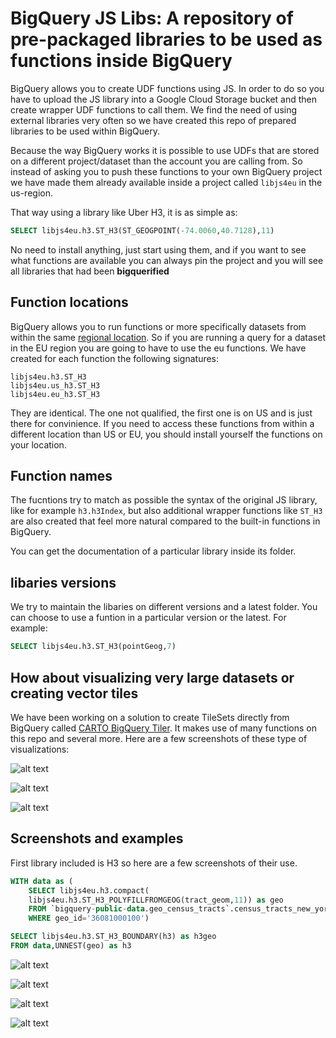 # BigQuery JS Libs: A repository of pre-packaged libraries to be used as functions inside BigQuery

BigQuery allows you to create UDF functions using JS. In order to do so you have to upload the JS library into a Google Cloud Storage bucket and then create wrapper UDF functions to call them. We find the need of using external libraries very often so we have created this repo of prepared libraries to be used within BigQuery.

Because the way BigQuery works it is possible to use UDFs that are stored on a different project/dataset than the account you are calling from. So instead of asking you to push these functions to your own BigQuery project we have made them already available inside a project called `libjs4eu` in the us-region.

That way using a library like Uber H3, it is as simple as:

``` sql
SELECT libjs4eu.h3.ST_H3(ST_GEOGPOINT(-74.0060,40.7128),11)
```

No need to install anything, just start using them, and if you want to see what functions are available you can always pin the project and you will see all libraries that had been **bigquerified**

## Function locations

BigQuery allows you to run functions or more specifically datasets from within the same [regional location](https://cloud.google.com/bigquery/docs/locations). So if you are running a query for a dataset in the EU region you are going to have to use the eu functions. We have created for each function the following signatures:

```
libjs4eu.h3.ST_H3
libjs4eu.us_h3.ST_H3
libjs4eu.eu_h3.ST_H3
```
They are identical. The one not qualified, the first one is on US and is just there for convinience. If you need to access these functions from within a different location than US or EU, you should install yourself the functions on your location. 

## Function names ##

The fucntions try to match as possible the syntax of the original JS library, like for example `h3.h3Index`, but also additional wrapper functions like `ST_H3` are also created that feel more natural compared to the built-in functions in BigQuery.

You can get the documentation of a particular library inside its folder.

## libaries versions ##

We try to maintain the libaries on different versions and a latest folder. You can choose to use a funtion in a particular version or the latest. For example:

``` sql
SELECT libjs4eu.h3.ST_H3(pointGeog,7)
```

## How about visualizing very large datasets or creating vector tiles ##

We have been working on a solution to create TileSets directly from BigQuery called [CARTO BigQuery Tiler](https://carto.com/bigquery/beta/). It makes use of many functions on this repo and several more. Here are a few screenshots of these type of visualizations:

![alt text](screenshots/protected-areas.d0a592e5.jpg)

![alt text](screenshots/external-tools-s.80d694f9.jpg)

![alt text](screenshots/taxi-trips.500de518.jpg)

## Screenshots and examples

First library included is H3 so here are a few screenshots of their use.

``` sql
WITH data as (
	SELECT libjs4eu.h3.compact(
  	libjs4eu.h3.ST_H3_POLYFILLFROMGEOG(tract_geom,11)) as geo 
  	FROM `bigquery-public-data.geo_census_tracts`.census_tracts_new_york 
  	WHERE geo_id='36081000100')

SELECT libjs4eu.h3.ST_H3_BOUNDARY(h3) as h3geo 
FROM data,UNNEST(geo) as h3
```
![alt text](screenshots/compat_census_tract.png)

![alt text](screenshots/kring_point.png)

![alt text](screenshots/polyfill_census_tract.png)

![alt text](screenshots/boundary.png)




